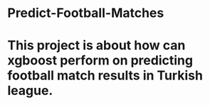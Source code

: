 # Predict-Football-Matches

# This project is about how can xgboost perform on predicting football match results in Turkish league. 